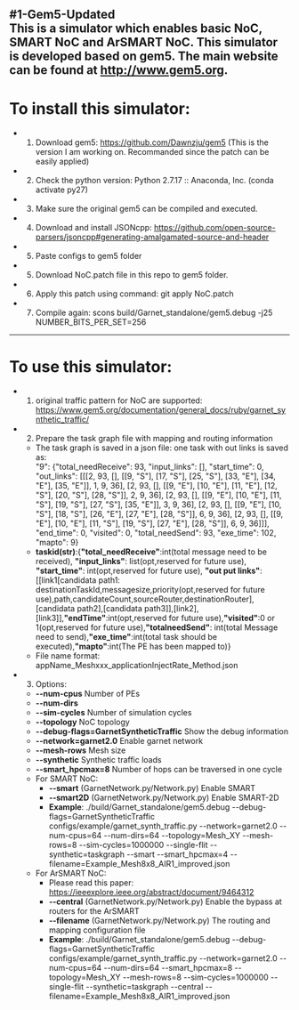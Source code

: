 #1-Gem5-Updated  
This is a simulator which enables basic NoC, SMART NoC and ArSMART NoC. This simulator is developed based on gem5. The main website can be found at http://www.gem5.org.  
---------------------------------------------------------------------------------
# To install this simulator:  
* 1. Download gem5: https://github.com/Dawnzju/gem5 (This is the version I am working on. Recommanded since the patch can be easily applied)  
* 2. Check the python version: Python 2.7.17 :: Anaconda, Inc. (conda activate py27)  
* 3. Make sure the original gem5 can be compiled and executed.  
* 4. Download and install JSONcpp: https://github.com/open-source-parsers/jsoncpp#generating-amalgamated-source-and-header  
* 5. Paste configs to gem5 folder
* 5. Download NoC.patch file in this repo to gem5 folder.  
* 6. Apply this patch using command: git apply NoC.patch  
* 7. Compile again: scons build/Garnet_standalone/gem5.debug -j25 NUMBER_BITS_PER_SET=256  
---------------------------------------------------------------------------------
# To use this simulator:  
- 1. original traffic pattern for NoC are supported:  
        https://www.gem5.org/documentation/general_docs/ruby/garnet_synthetic_traffic/  
- 2. Prepare the task graph file with mapping and routing information  
    - The task graph is saved in a json file: one task with out links is saved as:   
        "9": {"total_needReceive": 93, "input_links": [], "start_time": 0, "out_links": [[[2, 93, [], [[9, "S"], [17, "S"], [25, "S"], [33, "E"], [34, "E"], [35, "E"]], 1, 9, 36], [2, 93, [], [[9, "E"], [10, "E"], [11, "E"], [12, "S"], [20, "S"], [28, "S"]], 2, 9, 36], [2, 93, [], [[9, "E"], [10, "E"], [11, "S"], [19, "S"], [27, "S"], [35, "E"]], 3, 9, 36], [2, 93, [], [[9, "E"], [10, "S"], [18, "S"], [26, "E"], [27, "E"], [28, "S"]], 6, 9, 36], [2, 93, [], [[9, "E"], [10, "E"], [11, "S"], [19, "S"], [27, "E"], [28, "S"]], 6, 9, 36]]], "end_time": 0, "visited": 0, "total_needSend": 93, "exe_time": 102, "mapto": 9}  
    - **taskid(str)**:{**"total_needReceive"**:int(total message need to be received), **"input_links"**: list(opt,reserved for future use), **"start_time"**: int(opt,reserved for future use), **"out put links"**: [[link1[candidata path1: destinationTaskId,messagesize,priority(opt,reserved for future use),path,candidateCount,sourceRouter,destinationRouter],[candidata path2],[candidata path3]],[link2],[link3]],**"endTime"**:int(opt,reserved for future use),**"visited"**:0 or 1(opt,reserved for future use),**"totalneedSend"**: int(total Message need to send),**"exe_time"**:int(total task should be executed),**"mapto"**:int(The PE has been mapped to)}  
    - File name format: appName_Meshxxx_applicationInjectRate_Method.json  
- 3. Options:  
    *  **--num-cpus**  Number of PEs
    *  **--num-dirs** 
    *  **--sim-cycles** Number of simulation cycles
    *  **--topology** NoC topology
    *  **--debug-flags=GarnetSyntheticTraffic** Show the debug information
    *  **--network=garnet2.0** Enable garnet network
    *  **--mesh-rows**  Mesh size
    *  **--synthetic** Synthetic traffic loads
    *  **--smart_hpcmax=8**  Number of hops can be traversed in one cycle 
    -  For SMART NoC:  
        *  **--smart** (GarnetNetwork.py/Network.py)  Enable SMART  
        *  **--smart2D** (GarnetNetwork.py/Network.py)  Enable SMART-2D	      
        - **Example**: ./build/Garnet_standalone/gem5.debug --debug-flags=GarnetSyntheticTraffic configs/example/garnet_synth_traffic.py --network=garnet2.0 --num-cpus=64 --num-dirs=64 --topology=Mesh_XY --mesh-rows=8 --sim-cycles=1000000 --single-flit --synthetic=taskgraph --smart --smart_hpcmax=4 --filename=Example_Mesh8x8_AIR1_improved.json  
    - For ArSMART NoC:  
        - Please read this paper:  https://ieeexplore.ieee.org/abstract/document/9464312  
        - **--central**	(GarnetNetwork.py/Network.py)	Enable the bypass at routers for the ArSMART 
        - **--filename** (GarnetNetwork.py/Network.py) The routing and mapping configuration file      
        - **Example**: ./build/Garnet_standalone/gem5.debug --debug-flags=GarnetSyntheticTraffic configs/example/garnet_synth_traffic.py --network=garnet2.0 --num-cpus=64 --num-dirs=64 --smart_hpcmax=8 --topology=Mesh_XY --mesh-rows=8 --sim-cycles=1000000 --single-flit --synthetic=taskgraph --central --filename=Example_Mesh8x8_AIR1_improved.json
